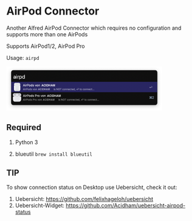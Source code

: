 # AirPod Connector

Another Alfred AirPod Connector which requires no configuration and supports more than one AirPods

Supports AirPod1/2, AirPod Pro

Usage: `airpd`

<img src="README.assets/airpd_screen.png" alt="airpd_screen" style="zoom:40%;" />

## Required

1. Python 3

2. blueutil `brew install blueutil`

## TIP

To show connection status on Desktop use Uebersicht, check it out:

1. Uebersicht: https://github.com/felixhageloh/uebersicht
2. Uebersicht-Widget: https://github.com/Acidham/uebersicht-airpod-status


